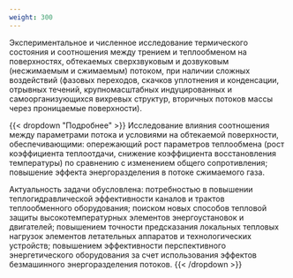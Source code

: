 ```yaml
---
weight: 300
---
```


Экспериментальное и численное исследование термического состояния и соотношения между трением и теплообменом на поверхностях, обтекаемых сверхзвуковым и дозвуковым (несжимаемым и сжимаемым) потоком, при наличии сложных воздействий (фазовых переходов, скачков уплотнения и конденсации, отрывных течений, крупномасштабных индуцированных и самоорганизующихся вихревых структур, вторичных потоков массы через проницаемые поверхности).

{{< dropdown "Подробнее" >}}
Исследование влияния соотношения между параметрами потока и условиями на обтекаемой поверхности, обеспечивающими: опережающий рост параметров теплообмена (рост коэффициента теплоотдачи, снижение коэффициента восстановления температуры) по сравнению с изменением общего сопротивления; повышение эффекта энергоразделения в потоке сжимаемого газа.

Актуальность задачи обусловлена: потребностью в повышении теплогидравлической эффективности каналов и трактов теплообменного оборудования;	поиском новых способов тепловой защиты высокотемпературных элементов энергоустановок и двигателей;	повышением точности предсказания локальных тепловых нагрузок элементов летательных аппаратов и технологических устройств; повышением эффективности перспективного энергетического оборудования за счет использования эффектов безмашинного энергоразделения потоков.
{{< /dropdown >}}
